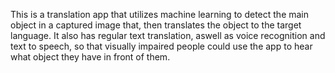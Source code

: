 This is a translation app that utilizes machine learning to detect the main object in a captured image that, then translates the object to the target language. It also has regular text translation, aswell as voice recognition and text to speech, so that visually impaired people could use the app to hear what object they have in front of them.
